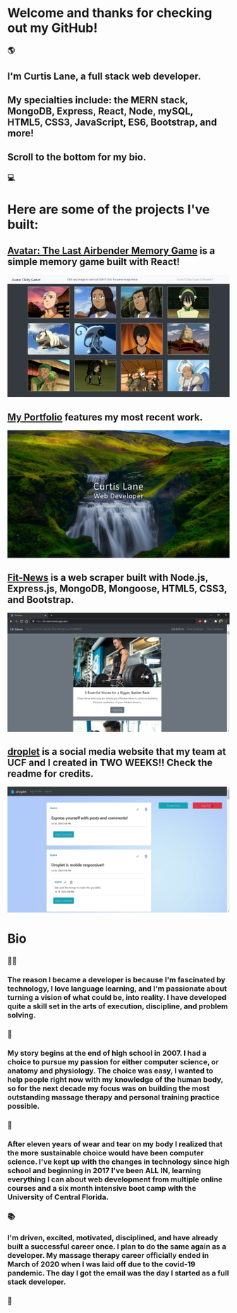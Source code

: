 # Welcome and thanks for checking out my GitHub! 

### 🌎

## I'm Curtis Lane, a full stack web developer. 

## My specialties include: the MERN stack, MongoDB, Express, React, Node, mySQL, HTML5, CSS3, JavaScript, ES6, Bootstrap, and more! 

## Scroll to the bottom for my bio.

### 💻

# Here are some of the projects I've built:

## [Avatar: The Last Airbender Memory Game](https://github.com/CurtisLane/Clicky-Game) is a simple memory game built with React!
[![clickyGameScreenshot](https://github.com/CurtisLane/Clicky-Game/blob/master/public/screenShot.jpg?raw=true)](https://curtislane.github.io/Clicky-Game/)

## [My Portfolio](https://github.com/CurtisLane/Portfolio) features my most recent work.
[![portfolioScreenshot](https://github.com/CurtisLane/Portfolio/blob/master/assets/images/PortfolioScreenshot.jpg?raw=true)](https://curtislane.github.io/Portfolio/)

## [Fit-News](https://github.com/CurtisLane/Fit-News) is a web scraper built with Node.js, Express.js, MongoDB, Mongoose, HTML5, CSS3, and Bootstrap.
[![fitnewsScreenshot](https://github.com/CurtisLane/Fit-News/blob/master/app/public/images/screenShot.jpg?raw=true)](https://fit-news.herokuapp.com/)

## [droplet](https://github.com/CurtisLane/droplet) is a social media website that my team at UCF and I created in TWO WEEKS!! Check the readme for credits.
[![dropletScreenshot](https://github.com/CurtisLane/CurtisLane/blob/master/images/droplet.jpg?raw=true)](https://project-droplet.herokuapp.com/)

# Bio

### 🤹🏻

### The reason I became a developer is because I'm fascinated by technology, I love language learning, and I'm passionate about turning a vision of what could be, into reality. I have developed quite a skill set in the arts of execution, discipline, and problem solving. 

### 😤

### My story begins at the end of high school in 2007. I had a choice to pursue my passion for either computer science, or anatomy and physiology. The choice was easy, I wanted to help people right now with my knowledge of the human body, so for the next decade my focus was on building the most outstanding massage therapy and personal training practice possible. 

### 💪

### After eleven years of wear and tear on my body I realized that the more sustainable choice would have been computer science. I've kept up with the changes in technology since high school and beginning in 2017 I've been ALL IN, learning everything I can about web development from multiple online courses and a six month intensive boot camp with the University of Central Florida. 

### 📚

### I'm driven, excited, motivated, disciplined, and have already built a successful career once. I plan to do the same again as a developer. My massage therapy career officially ended in March of 2020 when I was laid off due to the covid-19 pandemic. The day I got the email was the day I started as a full stack developer. 

### 🎉
<!--
**CurtisLane/CurtisLane** is a ✨ _special_ ✨ repository because its `README.md` (this file) appears on your GitHub profile.

Here are some ideas to get you started:

- 🔭 I’m currently working on ...
- 🌱 I’m currently learning ...
- 👯 I’m looking to collaborate on ...
- 🤔 I’m looking for help with ...
- 💬 Ask me about ...
- 📫 How to reach me: ...
- 😄 Pronouns: ...
- ⚡ Fun fact: ...
-->
